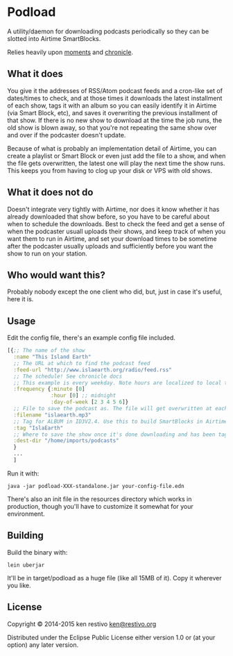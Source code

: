 # Podload

A utility/daemon for downloading podcasts periodically so they can be slotted into Airtime SmartBlocks.

Relies heavily upon [moments](https://github.com/Raynes/moments) and [chronicle](https://github.com/flatland/chronicle).

## What it does

You give it the addresses of RSS/Atom podcast feeds and a cron-like set of dates/times to check, and at those times it downloads the latest installment of each show, tags it with an album so you can easily identify it in Airtime (via Smart Block, etc), and saves it overwriting the previous installment of that show. If there is no new show to download at the time the job runs, the old show is blown away, so that you're not repeating the same show over and over if the podcaster doesn't update.

Because of what is probably an implementation detail of Airtime, you can create a playlist or Smart Block or even just add the file to a show, and when the file gets overwritten, the latest one will play the next time the show runs. This keeps you from having to clog up your disk or VPS with old shows.

## What it does not do

Doesn't integrate very tightly with Airtime, nor does it know whether it has already downloaded that show before, so you have to be careful about when to schedule the downloads. Best to check the feed and get a sense of when the podcaster usuall uploads their shows, and keep track of when you want them to run in Airtime, and set your download times to be sometime after the podcaster usually uploads and sufficiently before you want the show to run on your station.

## Who would want this?

Probably nobody except the one client who did, but, just in case it's useful, here it is.

## Usage

Edit the config file, there's an example config file included.
```clojure
[{;; The name of the show
  :name "This Island Earth"
  ;; The URL at which to find the podcast feed
  :feed-url "http://www.islaearth.org/radio/feed.rss"
  ;; The schedule! See chronicle docs
  ;; This example is every weekday. Note hours are localized to local timezone.
  :frequency {:minute [0]
              :hour [0] ;; midnight
              :day-of-week [2 3 4 5 6]}
  ;; File to save the podcast as. The file will get overwritten at each run!
  :filename "islaearth.mp3"
  ;; Tag for ALBUM in ID3V2.4. Use this to build SmartBlocks in Airtime for the show
  :tag "IslaEarth"
  ;; Where to save the show once it's done downloading and has been tagged.
  :dest-dir "/home/imports/podcasts"
  }
  ...
  ]
```
Run it with:
```shell
java -jar podload-XXX-standalone.jar your-config-file.edn
```

There's also an init file in the resources directory which works in production, though you'll have to customize it somewhat for your environment.

## Building

Build the binary with:

```shell
lein uberjar
```

It'll be in target/podload as a huge file (like all 15MB of it). Copy it wherever you like.

## License

Copyright © 2014-2015 ken restivo <ken@restivo.org>

Distributed under the Eclipse Public License either version 1.0 or (at
your option) any later version.
